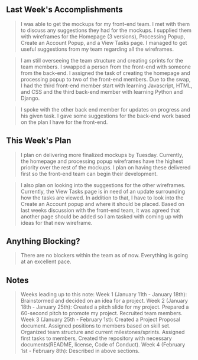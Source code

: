 ## Last Week's Accomplishments

> I was able to get the mockups for my front-end team. I met with them to discuss any suggestions they had for the mockups. I 
> supplied them with wireframes for the Homepage (3 versions), Processing Popup, Create an Account Popup, and a View Tasks page.
> I managed to get useful suggestions from my team regarding all the wireframes. 

> I am still overseeing the team structure and creating sprints for the team members. I swapped a person from the front-end with 
> someone from the back-end. I assigned the task of creating the homepage and processing popup to two of the front-end members. 
> Due to the swap, I had the third front-end member start with learning Javascript, HTML, and CSS and the third back-end member 
> with learning Python and Django. 

> I spoke with the other back end member for updates on progress and his given task. I gave some suggestions for the back-end work 
> based on the plan I have for the front-end. 

## This Week's Plan

> I plan on delivering more finalized mockups by Tuesday. Currently, the homepage and processing popup wireframes have the 
> highest priority over the rest of the mockups. I plan on having these delivered first so the front-end team can begin their 
> development. 

> I also plan on looking into the suggestions for the other wireframes. Currently, the View Tasks page is in need of an update 
> surrounding how the tasks are viewed. In addition to that, I have to look into the Create an Account popup and where it should 
> be placed. Based on last weeks discussion with the front-end team, it was agreed that another page should be added so I am tasked 
> with coming up with ideas for that new wireframe. 

## Anything Blocking?

> There are no blockers within the team as of now. Everything is going at an excellent pace. 

## Notes

> Weeks leading up to this note: 
> Week 1 (January 11th - January 18th): Brainstormed and decided on an idea for a project. 
> Week 2 (January 18th - January 25th): Created a pitch slide for my project. 
> 										Prepared a 60-second pitch to promote my project. 
>                                       Recruited team members.
> Week 3 (January 25th - February 1st): Created a Project Proposal document.
> 										Assigned positions to members based on skill set.
>                                       Organized team structure and current milestones/sprints.
>                                       Assigned first tasks to members, 
                                        Created the repository with necessary documents(README, license, Code of Conduct). 
> Week 4 (February 1st - February 8th): Described in above sections. 

